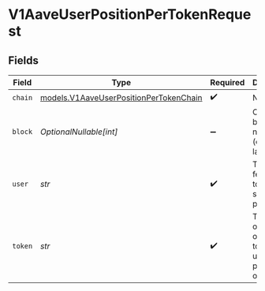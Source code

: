 # V1AaveUserPositionPerTokenRequest


## Fields

| Field                                                                                  | Type                                                                                   | Required                                                                               | Description                                                                            | Example                                                                                |
| -------------------------------------------------------------------------------------- | -------------------------------------------------------------------------------------- | -------------------------------------------------------------------------------------- | -------------------------------------------------------------------------------------- | -------------------------------------------------------------------------------------- |
| `chain`                                                                                | [models.V1AaveUserPositionPerTokenChain](../models/v1aaveuserpositionpertokenchain.md) | :heavy_check_mark:                                                                     | N/A                                                                                    |                                                                                        |
| `block`                                                                                | *OptionalNullable[int]*                                                                | :heavy_minus_sign:                                                                     | Optional block number (defaults to latest).                                            |                                                                                        |
| `user`                                                                                 | *str*                                                                                  | :heavy_check_mark:                                                                     | The user to fetch the token-specific position of.                                      |                                                                                        |
| `token`                                                                                | *str*                                                                                  | :heavy_check_mark:                                                                     | The symbol or address of the asset to fetch the user's position on..                   | USDC                                                                                   |